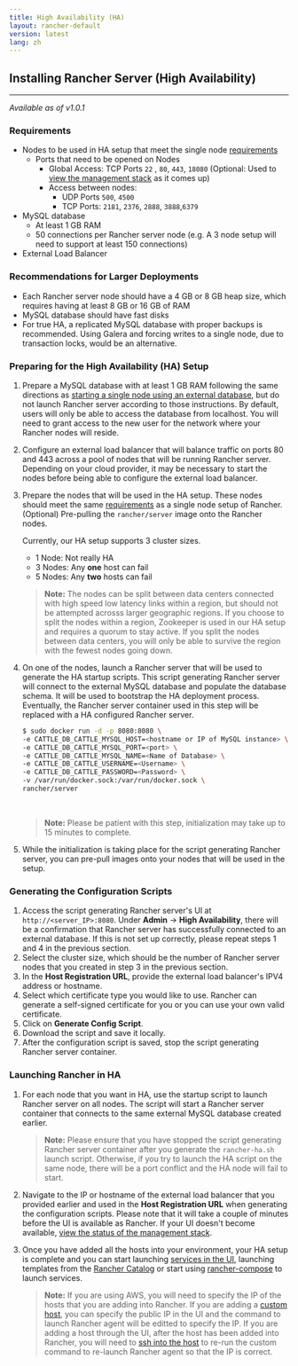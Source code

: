 ```yaml
---
title: High Availability (HA)
layout: rancher-default
version: latest
lang: zh
---
```


## Installing Rancher Server (High Availability)
---

_Available as of v1.0.1_

### Requirements 

* Nodes to be used in HA setup that meet the single node [requirements]({{site.baseurl}}/rancher/{{page.version}}/{{page.lang}}/installing-rancher/installing-server/#requirements) 
    * Ports that need to be opened on Nodes
        * Global Access: TCP Ports `22` , `80`, `443`, `18080` (Optional: Used to [view the management stack]({{site.baseurl}}/rancher/{{page.version}}/{{page.lang}}/faqs/server/#ha-monitoring) as it comes up)
        * Access between nodes: 
            * UDP Ports `500`, `4500`
            * TCP Ports: `2181`,  `2376`, `2888`, `3888`,`6379`
* MySQL database
    * At least 1 GB RAM 
    * 50 connections per Rancher server node (e.g. A 3 node setup will need to support at least 150 connections)
* External Load Balancer 

### Recommendations for Larger Deployments 

* Each Rancher server node should have a 4 GB or 8 GB heap size, which requires having at least 8 GB or 16 GB of RAM
* MySQL database should have fast disks
* For true HA, a replicated MySQL database with proper backups is recommended. Using Galera and forcing writes to a single node, due to transaction locks, would be an alternative.

### Preparing for the High Availability (HA) Setup

1. Prepare a MySQL database with at least 1 GB RAM following the same directions as [starting a single node using an external database]({{site.baseurl}}/rancher/{{page.version}}/{{page.lang}}/installing-rancher/installing-server/#using-an-external-database), but do not launch Rancher server according to those instructions. By default, users will only be able to access the database from localhost. You will need to grant access to the new user for the network where your Rancher nodes will reside.
2. Configure an external load balancer that will balance traffic on ports 80 and 443 across a pool of nodes that will be running Rancher server. Depending on your cloud provider, it may be necessary to start the nodes before being able to configure the external load balancer.
3. Prepare the nodes that will be used in the HA setup. These nodes should meet the same [requirements]({{site.baseurl}}/rancher/{{page.version}}/{{page.lang}}/installing-rancher/installing-server/#requirements) as a single node setup of Rancher. (Optional) Pre-pulling the `rancher/server` image onto the Rancher nodes. 

    Currently, our HA setup supports 3 cluster sizes. 

    * 1 Node: Not really HA
    * 3 Nodes: Any **one** host can fail
    * 5 Nodes: Any **two** hosts can fail
    
    > **Note:** The nodes can be split between data centers connected with high speed low latency links within a region, but should not be attempted acrosss larger geographic regions. If you choose to split the nodes within a region, Zookeeper is used in our HA setup and requires a quorum to stay active. If you split the nodes between data centers, you will only be able to survive the region with the fewest nodes going down.

4. On one of the nodes, launch a Rancher server that will be used to generate the HA startup scripts. This script generating Rancher server will connect to the external MySQL database and populate the database schema. It will be used to bootstrap the HA deployment process. Eventually, the Rancher server container used in this step will be replaced with a HA configured Rancher server.   
    
    
   ```bash
   $ sudo docker run -d -p 8080:8080 \
   -e CATTLE_DB_CATTLE_MYSQL_HOST=<hostname or IP of MySQL instance> \
   -e CATTLE_DB_CATTLE_MYSQL_PORT=<port> \
   -e CATTLE_DB_CATTLE_MYSQL_NAME=<Name of Database> \
   -e CATTLE_DB_CATTLE_USERNAME=<Username> \
   -e CATTLE_DB_CATTLE_PASSWORD=<Password> \
   -v /var/run/docker.sock:/var/run/docker.sock \
   rancher/server
   ```

    <br>

    > **Note:** Please be patient with this step, initialization may take up to 15 minutes to complete. 

5. While the initialization is taking place for the script generating Rancher server, you can pre-pull images onto your nodes that will be used in the setup.

### Generating the Configuration Scripts 

1. Access the script generating Rancher server's UI at `http://<server_IP>:8080`. Under **Admin** -> **High Availability**, there will be a confirmation that Rancher server has successfully connected to an external database. If this is not set up correctly, please repeat steps 1 and 4 in the previous section. 
2. Select the cluster size, which should be the number of Rancher server nodes that you created in step 3 in the previous section. 
3. In the **Host Registration URL**, provide the external load balancer's IPV4 address or hostname.
4. Select which certificate type you would like to use. Rancher can generate a self-signed certificate for you or you can use your own valid certificate. 
5. Click on **Generate Config Script**. 
6. Download the script and save it locally. 
7. After the configuration script is saved, stop the script generating Rancher server container. 

### Launching Rancher in HA

1. For each node that you want in HA, use the startup script to launch Rancher server on all nodes. The script will start a Rancher server container that connects to the same external MySQL database created earlier. 

    > **Note:** Please ensure that you have stopped the script generating Rancher server container after you generate the `rancher-ha.sh` launch script. Otherwise, if you try to launch the HA script on the same node, there will be a port conflict and the HA node will fail to start.

2. Navigate to the IP or hostname of the external load balancer that you provided earlier and used in the **Host Registration URL** when generating the configuration scripts. Please note that it will take a couple of minutes before the UI is available as Rancher. If your UI doesn't become available, [view the status of the management stack]({{site.baseurl}}/rancher/{{page.version}}/{{page.lang}}/faqs/server/#ha-monitoring). 

3. Once you have added all the hosts into your environment, your HA setup is complete and you can start launching [services in the UI]({{site.baseurl}}/rancher/{{page.version}}/{{page.lang}}/rancher-ui/applications/stacks/adding-services/),  launching templates from the [Rancher Catalog]({{site.baseurl}}/rancher/{{page.version}}/{{page.lang}}/catalog/) or start using [rancher-compose]({{site.baseurl}}/rancher/{{page.version}}/{{page.lang}}/rancher-compose/) to launch services.
    
    > **Note:** If you are using AWS, you will need to specify the IP of the hosts that you are adding into Rancher. If you are adding a [custom host]({{site.baseurl}}/rancher/{{page.version}}/{{page.lang}}/rancher-ui/infrastructure/hosts/custom/), you can specify the public IP in the UI and the command to launch Rancher agent will be editted to specify the IP.  If you are adding a host through the UI, after the host has been added into Rancher, you will need to [ssh into the host]({{site.baseurl}}/rancher/{{page.version}}/{{page.lang}}/rancher-ui/infrastructure/hosts/#accessing-hosts-from-the-cloud-providers) to re-run the custom command to re-launch Rancher agent so that the IP is correct.

